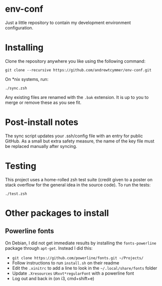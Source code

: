 # env-conf
Just a little repository to contain my development environment configuration.  

# Installing #
Clone the repository anywhere you like using the following command:  

    git clone --recursive https://github.com/andrewtcymmer/env-conf.git

On \*nix systems, run:

    ./sync.zsh
    
Any existing files are renamed with the `.bak` extension. It is up to you to merge or remove these as you see fit.  

# Post-install notes
The sync script updates your .ssh/config file with an entry for public GitHub. As a small but extra safety measure, the name of the key file must be replaced manually after syncing. 

# Testing #
This project uses a home-rolled zsh test suite (credit given to a poster on stack overflow for the general idea in the source code). To run the tests:  

    ./test.zsh

# Other packages to install
## Powerline fonts 
On Debian, I did not get immediate results by installing the `fonts-powerline` package through `apt-get`. Instead I did this:  

 - `git clone https://github.com/powerline/fonts.git ~/Projects/`
 - Follow instructions to run `install.sh` on their readme
 - Edit the `.xinitrc` to add a line to look in the `~/.local/share/fonts` folder
 - Update `.Xresources` `URxvt*regularFont` with a powerline font
 - Log out and back in (on i3, cmd+shift+e)

